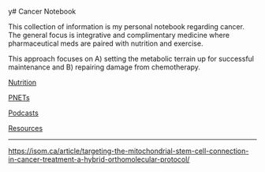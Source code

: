 y# Cancer Notebook

This collection of information is my personal notebook regarding cancer.  The general focus is integrative and complimentary medicine where pharmaceutical meds are paired with nutrition and exercise.

This approach focuses on A) setting the metabolic terrain up for successful maintenance and B) repairing damage from chemotherapy.

[Nutrition](nutrition.md)

[PNETs](pnets.md)

[Podcasts](podcasts.md)

[Resources](resources.md)

***

https://isom.ca/article/targeting-the-mitochondrial-stem-cell-connection-in-cancer-treatment-a-hybrid-orthomolecular-protocol/
